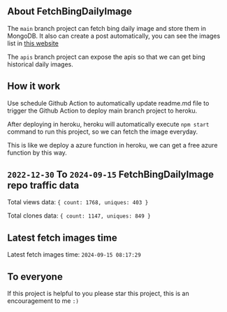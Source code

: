 ## About FetchBingDailyImage

The `main` branch project can fetch bing daily image and store them in MongoDB.
It also can create a post automatically, you can see the images list in [this website](https://oursalbum.netlify.app)

The `apis` branch project can expose the apis so that we can get bing historical daily images.

## How it work

Use schedule Github Action to automatically update readme.md file to trigger the Github Action to deploy main branch project to heroku.

After deploying in heroku, heroku will automatically execute `npm start` command to run this project, so we can fetch the image everyday.

This is like we deploy a azure function in heroku, we can get a free azure function by this way.

## `2022-12-30` To `2024-09-15` FetchBingDailyImage repo traffic data

Total views data: `{ count: 1768, uniques: 403 }`

Total clones data: `{ count: 1147, uniques: 849 }`

## Latest fetch images time

Latest fetch images time: `2024-09-15 08:17:29`

## To everyone

If this project is helpful to you please star this project, this is an encouragement to me `:)`



